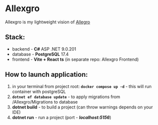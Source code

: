 # Allexgro
Allexgro is my lightweight vision of [Allegro](https://allegro.pl/) 

## Stack:
- backend - **C#** ASP .NET 9.0.201
- database - **PostgreSQL** 17.4
- frontend - **Vite + React ts** (in separate repo: Allexgro Frontend)

## How to launch application:
1) in your terminal from project root: **`docker compose up -d`** - this will run container with postgreSQL
2) **`dotnet ef database update`** - to apply migrations from /Allexgro/Migrations to database
3) **dotnet build** - to build a project (can throw warnings depends on your IDE)
4) **dotnet run** - run a project (port - **_localhost:5156_**)
